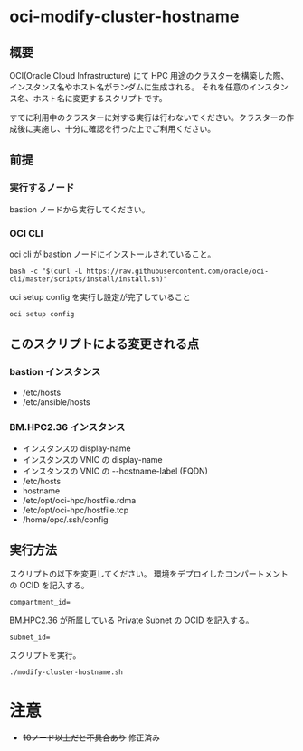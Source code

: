# oci-modify-cluster-hostname
## 概要
OCI(Oracle Cloud Infrastructure) にて HPC 用途のクラスターを構築した際、インスタンス名やホスト名がランダムに生成される。
それを任意のインスタンス名、ホスト名に変更するスクリプトです。

すでに利用中のクラスターに対する実行は行わないでください。クラスターの作成後に実施し、十分に確認を行った上でご利用ください。

## 前提
### 実行するノード
bastion ノードから実行してください。
### OCI CLI
oci cli が bastion ノードにインストールされていること。
```
bash -c "$(curl -L https://raw.githubusercontent.com/oracle/oci-cli/master/scripts/install/install.sh)"
```

oci setup config を実行し設定が完了していること
```
oci setup config
```


## このスクリプトによる変更される点
### bastion インスタンス
- /etc/hosts
- /etc/ansible/hosts

### BM.HPC2.36 インスタンス
- インスタンスの display-name
- インスタンスの VNIC の display-name
- インスタンスの VNIC の --hostname-label (FQDN)
- /etc/hosts
- hostname
- /etc/opt/oci-hpc/hostfile.rdma
- /etc/opt/oci-hpc/hostfile.tcp
- /home/opc/.ssh/config

## 実行方法 
スクリプトの以下を変更してください。
環境をデプロイしたコンパートメントの OCID を記入する。
```
compartment_id=
```

BM.HPC2.36 が所属している Private Subnet の OCID を記入する。
```
subnet_id=
```

スクリプトを実行。
```
./modify-cluster-hostname.sh
```

# 注意
- ~~10ノード以上だと不具合あり~~ 修正済み
